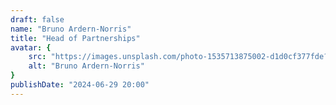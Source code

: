 ```yaml
---
draft: false
name: "Bruno Ardern-Norris"
title: "Head of Partnerships"
avatar: {
    src: "https://images.unsplash.com/photo-1535713875002-d1d0cf377fde?&fit=crop&w=280",
    alt: "Bruno Ardern-Norris"
}
publishDate: "2024-06-29 20:00"
---
```

